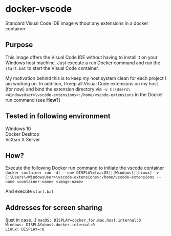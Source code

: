 # docker-vscode
Standard Visual Code IDE image without any extensions in a docker container

## Purpose
This image offers the Visual Code IDE without having to install it on your Windows host machine. Just execute a run Docker command and run the ```start.bat``` to start the Visual Code container.<br>

My motivation behind this is to keep my host system clean for each project I am working on. In addition, I keep all Visual Code extensions on my host (for now) and bind the extension directory via  ```-v C:\Users\<WindowsUser>\vscode-extensions>:/home/vscode-extensions``` in the Docker run command (see <b>How?</b>)

## Tested in following environment
Windows 10<br>
Docker Desktop <br> 
VcXsrv X Server <br>

## How?
Execute the following Docker run command to initiate the vscode container<br>
```docker container run -dt --env DISPLAY=[macOS]|[Windows]|[Linux] -v C:\Users\<WindowsUser>\vscode-extensions>:/home/vscode-extensions --name <container-name> <image-name>```<br>

And execute ```start.bat```

## Addresses for screen sharing
(just in case...)
```macOS: DISPLAY=docker.for.mac.host.internal:0```<br>
```Windows: DISPLAY=host.docker.internal:0```<br>
```Linux: DISPLAY=:0```
